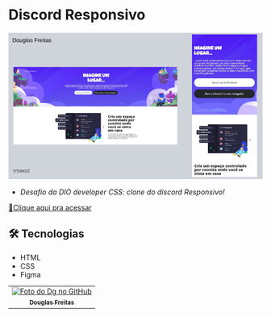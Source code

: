 # Discord Responsivo

![preview.png](./assets/images/preview.png)


-  *Desafio da DIO developer CSS: clone do discord Responsivo!*

[🔗Clique aqui pra acessar](https://douglasffjw.github.io/desafioDiscord_Dio/)

## 🛠 Tecnologias

- HTML
- CSS 
- Figma

<table>
  <tr>
    <td align="center">
      <a href="https://github.com/Douglasffjw">
        <img src="https://github.com/Douglasffjw.png" width="100px;" alt="Foto do Dg no GitHub"/><br>
        <sub>
          <b>Douglas Freitas</b>
        </sub>
      </a>
    </td>
  </tr>
</table>

